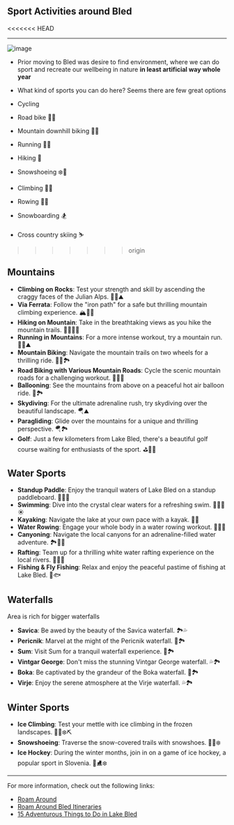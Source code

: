 ## Sport Activities around Bled

<<<<<<< HEAD

---
![image](pics/athletic1.avif)

*   Prior moving to Bled was desire to find environment, where we can do sport and recreate our wellbeing in nature **in least artificial way whole year**
*   What kind of sports you can do here? Seems there are few great options

*   Cycling

*   Road bike 🚴‍♀️
*   Mountain downhill biking 🚵‍♂️

*   Running 🏃‍♀️
*   Hiking 🥾
*   Snowshoeing ❄️🥾
*   Climbing 🧗‍♂️
*   Rowing 🚣‍♂️
*   Snowboarding 🏂
*   Cross country skiing ⛷
>>>>>>> origin

Mountains
---
- **Climbing on Rocks**: Test your strength and skill by ascending the craggy faces of the Julian Alps. 🧗‍♀️⛰️
- **Via Ferrata**: Follow the "iron path" for a safe but thrilling mountain climbing experience. 🏔️🧗‍♂️
- **Hiking on Mountain**: Take in the breathtaking views as you hike the mountain trails. 🚶‍♀️🌳🥾
- **Running in Mountains**: For a more intense workout, try a mountain run. 🏃‍♂️⛰️
- **Mountain Biking**: Navigate the mountain trails on two wheels for a thrilling ride. 🚵‍♀️🏞️
- **Road Biking with Various Mountain Roads**: Cycle the scenic mountain roads for a challenging workout. 🚴‍♀️🌄
- **Ballooning**: See the mountains from above on a peaceful hot air balloon ride. 🎈🏞️
- **Skydiving**: For the ultimate adrenaline rush, try skydiving over the beautiful landscape. 🪂⛰️
- **Paragliding**: Glide over the mountains for a unique and thrilling perspective. 🪂🏞️
- **Golf**: Just a few kilometers from Lake Bled, there's a beautiful golf course waiting for enthusiasts of the sport. ⛳🏌️‍♀️

Water Sports 
---
- **Standup Paddle**: Enjoy the tranquil waters of Lake Bled on a standup paddleboard. 🏄‍♀️🌅
- **Swimming**: Dive into the crystal clear waters for a refreshing swim. 🏊‍♀️🌊☀️
- **Kayaking**: Navigate the lake at your own pace with a kayak. 🛶🦆
- **Water Rowing**: Engage your whole body in a water rowing workout. 🚣‍♀️🌊
- **Canyoning**: Navigate the local canyons for an adrenaline-filled water adventure. 🏞️🏊‍♂️
- **Rafting**: Team up for a thrilling white water rafting experience on the local rivers. 🌊🚣‍♂️
- **Fishing & Fly Fishing**: Relax and enjoy the peaceful pastime of fishing at Lake Bled. 🎣🐟

Waterfalls
---
Area is rich for bigger waterfalls
- **Savica**: Be awed by the beauty of the Savica waterfall. 🏞️💦
- **Pericnik**: Marvel at the might of the Pericnik waterfall. 🌊🏞️
- **Sum**: Visit Sum for a tranquil waterfall experience. 🌊🏞️
- **Vintgar George**: Don't miss the stunning Vintgar George waterfall. 💦🏞️
- **Boka**: Be captivated by the grandeur of the Boka waterfall. 🌊🏞️
- **Virje**: Enjoy the serene atmosphere at the Virje waterfall. 💦🏞️

Winter Sports
---
- **Ice Climbing**: Test your mettle with ice climbing in the frozen landscapes. 🧗‍♂️❄️⛏️
- **Snowshoeing**: Traverse the snow-covered trails with snowshoes. 🚶‍♀️❄️
- **Ice Hockey**: During the winter months, join in on a game of ice hockey, a popular sport in Slovenia. 🏒⛸️❄️

---

For more information, check out the following links:

- [Roam Around](https://www.roamaround.io/v2)
- [Roam Around Bled Itineraries](https://www.roamaround.io/v2/itineraries/Bled%2C%20Slovenia/f65bfb4c-2572-4016-b45f-971aeb83598f?stream=true)
- [15 Adventurous Things to Do in Lake Bled](https://www.altitude-activities.com/15-adventurous-things-to-do-in-lake-bled?gclid=CjwKCAjwjYKjBhB5EiwAiFdSfo2P6sHTZkn0deMKeX-TUyEvYExCuNd1QWVxNGI0UEKUSvzx2C8SVRoCLIkQAvD_BwE)
